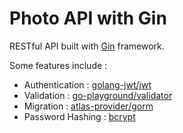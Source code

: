 # Photo API with Gin

RESTful API built with [Gin](https://github.com/gin-gonic/gin) framework.

Some features include :
- Authentication  :  [golang-jwt/jwt](https://github.com/golang-jwt/jwt)
- Validation      :  [go-playground/validator](https://github.com/go-playground/validator)
- Migration       :  [atlas-provider/gorm](https://github.com/ariga/atlas-provider-gorm)
- Password Hashing : [bcrypt](golang.org/x/crypto/bcrypt)
